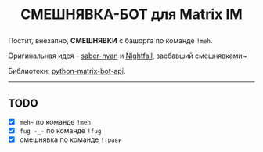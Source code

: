 # <p align="center">СМЕШНЯВКА-БОТ для Matrix IM</p>

Постит, внезапно, **СМЕШНЯВКИ** с башорга по команде `!meh`.

Оригинальная идея - [saber-nyan](https://matrix.to/#/@saber-nyan:matrix.org)
и [Nightfall](https://matrix.to/#/@leerenix:matrix.org), заебавший смешнявками~

Библиотеки: [python-matrix-bot-api](https://github.com/shawnanastasio/python-matrix-bot-api).

***

## TODO
 - [x] `meh~` по команде `!meh`
 - [x] `fug -_-` по команде `!fug`
 - [x] смешнявка по команде `!трави`
